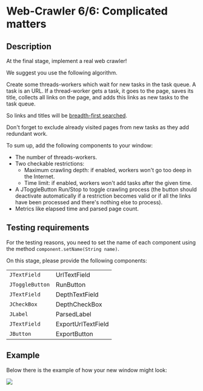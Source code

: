 # Web-Crawler 6/6: Complicated matters

## Description

At the final stage, implement a real web crawler!

We suggest you use the following algorithm.

Create some threads-workers which wait for new tasks in the task queue. A task is an URL. If a thread-worker gets a task, it goes to the page, saves its title, collects all links on the page, and adds this links as new tasks to the task queue.

So links and titles will be [breadth-first searched](https://en.wikipedia.org/wiki/Breadth-first_search).

Don't forget to exclude already visited pages from new tasks as they add redundant work.

To sum up, add the following components to your window:

- The number of threads-workers.
- Two checkable restrictions:
  - Maximum crawling depth: if enabled, workers won't go too deep in the Internet.
  - Time limit: if enabled, workers won't add tasks after the given time.
- A JToggleButton Run/Stop to toggle crawling process (the button should deactivate automatically if a restriction becomes valid or if all the links have been processed and there's nothing else to process).
- Metrics like elapsed time and parsed page count.

## Testing requirements

For the testing reasons, you need to set the name of each component using the method `component.setName(String name)`.

On this stage, please provide the following components:

|                 |                    |
| --------------- | ------------------ |
| `JTextField`    | UrlTextField       |
| `JToggleButton` | RunButton          |
| `JTextField`    | DepthTextField     |
| `JCheckBox`     | DepthCheckBox      |
| `JLabel`        | ParsedLabel        |
| `JTextField`    | ExportUrlTextField |
| `JButton`       | ExportButton       |

## Example

Below there is the example of how your new window might look:

![ ](https://ucarecdn.com/d7c94d48-02da-4484-9085-9517d629f65b/)
